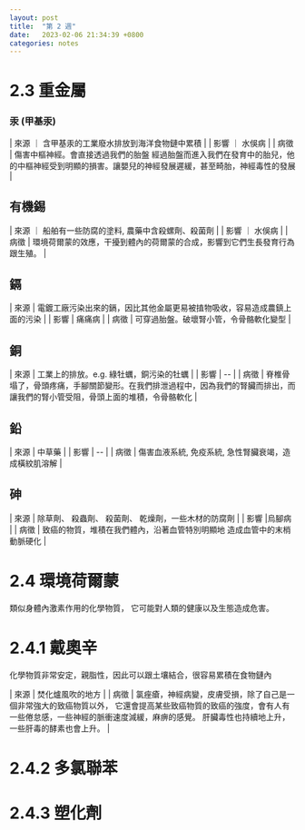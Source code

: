 ```yaml
---
layout: post
title:  "第 2 週"
date:   2023-02-06 21:34:39 +0800
categories: notes
---
```


# 2.3 重金屬

### 汞 (甲基汞)
 | 來源 ｜ 含甲基汞的工業廢水排放到海洋食物鏈中累積 |
 | 影響 ｜ 水俁病 |
 | 病徵 | 傷害中樞神經。會直接透過我們的胎盤 經過胎盤而進入我們在發育中的胎兒，他的中樞神經受到明顯的損害。讓嬰兒的神經發展遲緩，甚至畸胎，神經毒性的發展 |

## 有機錫
 | 來源 ｜ 船舶有一些防腐的塗料, 農藥中含殺螺劑、殺菌劑 |
 | 影響 ｜ 水俁病 |
 | 病徵 | 環境荷爾蒙的效應，干擾到體內的荷爾蒙的合成，影響到它們生長發育行為跟生殖。 |

## 鎘
 | 來源 | 電鍍工廠污染出來的鎘，因比其他金屬更易被㨁物吸收，容易造成農鎮上面的污染 |
 | 影響 | 痛痛病 |
 | 病徵 | 可穿過胎盤。破壞腎小管，令骨骼軟化變型 |

 ## 銅
 | 來源 | 工業上的排放。e.g. 綠牡蠣，銅污染的牡蠣 |
 | 影響 | -- |
 | 病徵 | 脊椎骨塌了，骨頭疼痛，手腳關節變形。在我們排泄過程中，因為我們的腎臟而排出，而讓我們的腎小管受阻，骨頭上面的堆積，令骨骼軟化 |

## 鉛
 | 來源 | 中草藥 |
 | 影響 | -- |
 | 病徵 | 傷害血液系統, 免疫系統, 急性腎臟衰竭，造成橫紋肌溶解 |

 ## 砷
 | 來源 | 除草劑、 殺蟲劑、 殺菌劑、 乾燥劑，一些木材的防腐劑 |
 | 影響 |烏腳病 |
 | 病徵 | 致癌的物質，堆積在我們體內，沿著血管特別明顯地 造成血管中的末梢動脈硬化 |

# 2.4 環境荷爾蒙
類似身體內激素作用的化學物質， 它可能對人類的健康以及生態造成危害。 

# 2.4.1 戴奧辛
化學物質非常安定，親脂性，因此可以跟土壤結合，很容易累積在食物鏈內

| 來源 | 焚化爐風吹的地方 | 
| 病徵 | 氯痤瘡，神經病變，皮膚受損，除了自己是一個非常強大的致癌物質以外， 它還會提高某些致癌物質的致癌的強度，會有人有一些倦怠感，一些神經的脈衝速度減緩，麻痹的感覺。 肝臟毒性也持續地上升，一些肝毒的酵素也會上升。 |

# 2.4.2 多氯聯苯

# 2.4.3 塑化劑